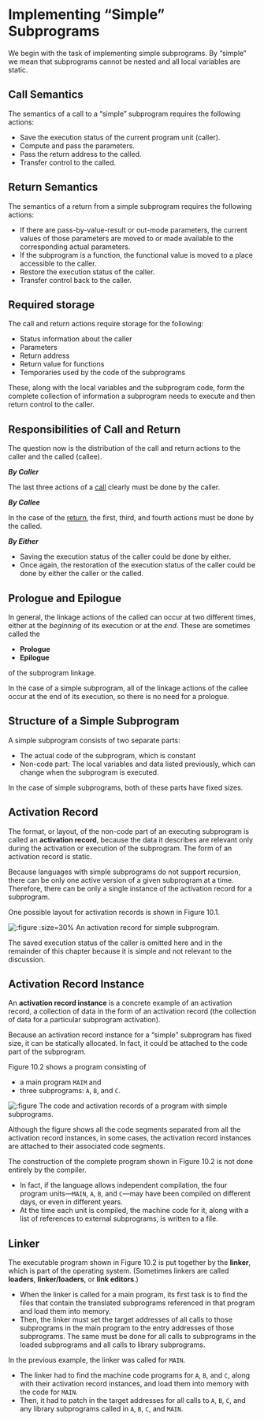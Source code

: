 # Implementing “Simple” Subprograms

We begin with the task of implementing simple subprograms. By “simple” we mean that subprograms cannot be nested and all local variables are static.

## Call Semantics

<div class="stepper">

The semantics of a call to a “simple” subprogram requires the following actions:

- Save the execution status of the current program unit (caller).
- Compute and pass the parameters.
- Pass the return address to the called.
- Transfer control to the called.

</div>

## Return Semantics

<div class="stepper">

The semantics of a return from a simple subprogram requires the following actions:

- If there are pass-by-value-result or out-mode parameters, the current values of those parameters are moved to or made available to the corresponding actual parameters.
- If the subprogram is a function, the functional value is moved to a place accessible to the caller.
- Restore the execution status of the caller.
- Transfer control back to the caller.

</div>

## Required storage

The call and return actions require storage for the following:

- Status information about the caller
- Parameters
- Return address
- Return value for functions
- Temporaries used by the code of the subprograms

These, along with the local variables and the subprogram code, form the complete collection of information a subprogram needs to execute and then return control to the caller.

## Responsibilities of Call and Return

The question now is the distribution of the call and return actions to the caller and the called (callee).

***By Caller***

The last three actions of a [call][] clearly must be done by the caller.

[call]: /notes/programming-language/程式語言概念/ch10/10-2?id=call-semantics

***By Callee***

In the case of the [return][], the first, third, and fourth actions must be done by the called.

[return]: /notes/programming-language/程式語言概念/ch10/10-2?id=return-semantics

***By Either***

- Saving the execution status of the caller could be done by either.
- Once again, the restoration of the execution status of the caller could be done by either the caller or the called.

## Prologue and Epilogue

In general, the linkage actions of the called can occur at two different times, either at the *beginning* of its execution or at the *end*. These are sometimes called the

- **Prologue**
- **Epilogue**

of the subprogram linkage.

In the case of a simple subprogram, all of the linkage actions of the callee occur at the end of its execution, so there is no need for a prologue.

## Structure of a Simple Subprogram

A simple subprogram consists of two separate parts:

- The actual code of the subprogram, which is constant
- Non-code part: The local variables and data listed previously, which can change when the subprogram is executed.

In the case of simple subprograms, both of these parts have fixed sizes.

## Activation Record

The format, or layout, of the non-code part of an executing subprogram is called an **activation record**, because the data it describes are relevant only during the activation or execution of the subprogram. The form of an activation record is static.

<div class="alert-example">

Because languages with simple subprograms do not support recursion, there can be only one active version of a given subprogram at a time. Therefore, there can be only a single instance of the activation record for a subprogram.

One possible layout for activation records is shown in Figure 10.1.

![](./img/10.1.jpg ':figure :size=30% An activation record for simple subprogram.')

The saved execution status of the caller is omitted here and in the remainder of this chapter because it is simple and not relevant to the discussion.

</div>

## Activation Record Instance

An **activation record instance** is a concrete example of an activation record, a collection of data in the form of an activation record (the collection of data for a particular subprogram activation).

<div class="alert-example">

Because an activation record instance for a “simple” subprogram has fixed size, it can be statically allocated. In fact, it could be attached to the code part of the subprogram.

Figure 10.2 shows a program consisting of

- a main program `MAIM` and
- three subprograms: `A`, `B`, and `C`.

![](./img/10.2.jpg ':figure The code and activation records of a program with simple subprograms.')

Although the figure shows all the code segments separated from all the activation record instances, in some cases, the activation record instances are attached to their associated code segments.

The construction of the complete program shown in Figure 10.2 is not done entirely by the compiler.

- In fact, if the language allows independent compilation, the four program units—`MAIN`, `A`, `B`, and `C`—may have been compiled on different days, or even in different years.
- At the time each unit is compiled, the machine code for it, along with a list of references to external subprograms, is written to a file.

</div>

## Linker

<div class="alert-note">

The executable program shown in Figure 10.2 is put together by the **linker**, which is part of the operating system. (Sometimes linkers are called **loaders**, **linker/loaders**, or **link editors**.)

- When the linker is called for a main program, its first task is to find the files that contain the translated subprograms referenced in that program and load them into memory.
- Then, the linker must set the target addresses of all calls to those subprograms in the main program to the entry addresses of those subprograms. The same must be done for all calls to subprograms in the loaded subprograms and all calls to library subprograms.

</div>

<div class="alert-example">

In the previous example, the linker was called for `MAIN`.

- The linker had to find the machine code programs for `A`, `B`, and `C`, along with their activation record instances, and load them into memory with the code for `MAIN`.
- Then, it had to patch in the target addresses for all calls to `A`, `B`, `C`, and any library subprograms called in `A`, `B`, `C`, and `MAIN`.

</div>
